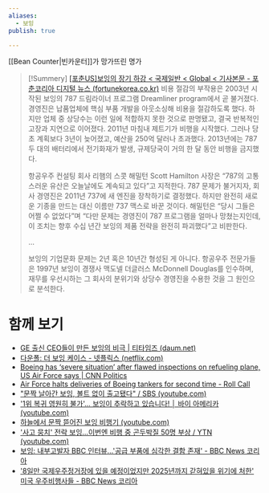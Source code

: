 ```yaml
---
aliases:
  - 보잉
publish: true

---
```

[[Bean Counter|빈카운터]]가 망가뜨린 명가

> [!Summery] [[포춘US]보잉의 장기 하강 < 국제일반 < Global < 기사본문 - 포춘코리아 디지털 뉴스 (fortunekorea.co.kr)](https://www.fortunekorea.co.kr/news/articleView.html?idxno=12203&fbclid=IwY2xjawFXQAVleHRuA2FlbQIxMAABHZL0Q0vypx08UGg5vdW3pif7m7fbcJjL3k1m5krRFn9zXnoC8GXuTB17Cg_aem_NK2GGNNIIRxD-b5tUjMALA)
> 비용 절감의 부작용은 2003년 시작된 보잉의 787 드림라이너 프로그램 Dreamliner program에서 곧 불거졌다. 경영진은 납품업체에 핵심 부품 개발을 아웃소싱해 비용을 절감하도록 했다. 하지만 업체 중 상당수는 이런 일에 적합하지 못한 것으로 판명됐고, 결국 반복적인 고장과 지연으로 이어졌다. 2011년 마침내 제트기가 비행을 시작했다. 그러나 당초 계획보다 3년이 늦어졌고, 예산을 250억 달러나 초과했다. 2013년에는 787 두 대의 배터리에서 전기화재가 발생, 규제당국이 거의 한 달 동안 비행을 금지했다.
> 
> 항공우주 컨설팅 회사 리햄의 스콧 해밀턴 Scott Hamilton 사장은 “787의 고통스러운 유산은 오늘날에도 계속되고 있다”고 지적한다. 787 문제가 불거지자, 회사 경영진은 2011년 737에 새 엔진을 장착하기로 결정했다. 하지만 완전히 새로운 기종을 만드는 대신 이름만 737 맥스로 바꾼 것이다. 해밀턴은 “당시 그들은 어쩔 수 없었다”며 “다만 문제는 경영진이 787 프로그램을 얼마나 망쳤는지인데, 이 조치는 향후 수십 년간 보잉의 제품 전략을 완전히 파괴했다”고 비판한다.
>  
>  ...
>  
> 보잉의 기업문화 문제는 2년 혹은 10년간 형성된 게 아니다. 항공우주 전문가들은 1997년 보잉이 경쟁사 맥도넬 더글러스 McDonnell Douglas를 인수하며, 재무를 우선시하는 그 회사의 분위기와 상당수 경영진을 수용한 것을 그 원인으로 분석한다.

# 함께 보기
- [GE 출신 CEO들이 만든 보잉의 비극 | 티타임즈 (daum.net)](https://v.daum.net/v/5e202c3eca835a181486ba36?fbclid=IwZXh0bgNhZW0CMTAAAR2S9ENL8qcdPFBoOb3Vt6Yn-5u323CYy95NZuZK0RZ_c156AvBl7kwdewo_aem_NK2GGNNIIRxD-b5tUjMALA)
- [다운폴: 더 보잉 케이스 - 넷플릭스 (netflix.com)](https://www.netflix.com/title/81272421?fbclid=IwY2xjawFXQItleHRuA2FlbQIxMAABHXGORjyCGneYnzQESJXl6n8EVFnUDNONNWRfCPptlZ04E4mpPnH9Y46nJA_aem_sKvSrRWFFIKXpdrChhcoVA)
- [Boeing has ‘severe situation’ after flawed inspections on refueling plane, US Air Force says | CNN Politics](https://edition.cnn.com/2019/03/14/politics/air-force-boeing-refueling-plane/index.html?fbclid=IwY2xjawFXQKFleHRuA2FlbQIxMAABHXGORjyCGneYnzQESJXl6n8EVFnUDNONNWRfCPptlZ04E4mpPnH9Y46nJA_aem_sKvSrRWFFIKXpdrChhcoVA)
- [Air Force halts deliveries of Boeing tankers for second time - Roll Call](https://rollcall.com/2019/04/02/air-force-halts-deliveries-of-boeing-tankers-for-second-time/?fbclid=IwY2xjawFXQLNleHRuA2FlbQIxMAABHRkUTVJvLLixrHhTet8XdC_YZMpwpA3FFEdcDV8r8N-ZnV0VgRS0y18A9Q_aem_aHfpuXizNeRECNCQAhoSpw)
- ["문짝 날아간 보잉, 볼트 없이 출고됐다" / SBS (youtube.com)](https://www.youtube.com/watch?v=l8pqH_oBkMQ)
- ['1위 복귀 영원히 불가'… 보잉이 추락하고 있습니다! │ 바이 아메리카 (youtube.com)](https://www.youtube.com/watch?v=VEEA0aT6DlU)
- [하늘에서 문짝 뜯어진 보잉 비행기 (youtube.com)](https://www.youtube.com/watch?v=kOb5VDlunLA)
- ['사고 뭉치' 전락 보잉...이번엔 비행 중 곤두박질 50명 부상 / YTN (youtube.com)](https://www.youtube.com/watch?v=ylE1jLZm54Q)
- [보잉: 내부고발자 BBC 인터뷰...'공급 부품에 심각한 결함 존재' - BBC News 코리아](https://www.bbc.com/korean/articles/crgywpd243xo?fbclid=IwY2xjawFXQPpleHRuA2FlbQIxMAABHR85FfVRi_Iov_fuAbISZ4EVNW6h0AkdvLtMm7TVBcowAsKITku7zdi_aA_aem_eNI_VQLI94MOisbAjg2Gsg)
- ['8일만 국제우주정거장에 있을 예정이었지만 2025년까지 갇혀있을 위기에 처한' 미국 우주비행사들 - BBC News 코리아](https://www.bbc.com/korean/articles/cly8rw7kywko?at_campaign_type=owned&at_format=link&at_bbc_team=editorial&at_campaign=Social_Flow&at_link_origin=BBC_news_Korean&at_ptr_name=facebook_page&at_link_type=web_link&at_link_id=A3EA0DEE-561F-11EF-AB1F-FDEAA51FE403&at_medium=social&fbclid=IwY2xjawFXQQFleHRuA2FlbQIxMAABHRkUTVJvLLixrHhTet8XdC_YZMpwpA3FFEdcDV8r8N-ZnV0VgRS0y18A9Q_aem_aHfpuXizNeRECNCQAhoSpw)

